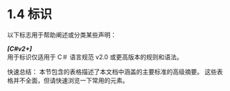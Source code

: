 # 1.4 标识

以下标志用于帮助阐述或分类某些声明：  

***[C#v2+]***  
用于标识仅适用于 C＃ 语言规范 v2.0 或更高版本的规则和语法。  

快速总结：
本节包含的表格描述了本文档中涵盖的主要标准的高级摘要。 这些表格并不全面，但请快速浏览一下常用的元素。